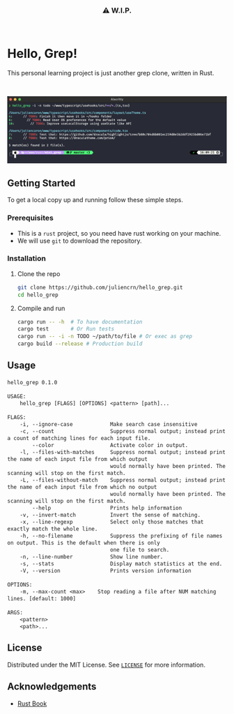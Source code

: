 <h3 align="center">
    ⚠️  W.I.P.
</h3>
<br /> 


# Hello, Grep!
This personal learning project is just another grep clone, written in Rust.

<br />

![alt](./assets/screenshot.png)

## Getting Started
To get a local copy up and running follow these simple steps.

### Prerequisites
- This is a `rust` project, so you need have rust working on your machine. 
- We will use `git` to download the repository.

### Installation
1. Clone the repo
   ```sh
   git clone https://github.com/juliencrn/hello_grep.git
   cd hello_grep 
   ```
2. Compile and run
   ```sh
   cargo run -- -h  # To have documentation
   cargo test       # Or Run tests
   cargo run -- -i -n TODO ~/path/to/file # Or exec as grep
   cargo build --release # Production build
   ```

## Usage
```
hello_grep 0.1.0

USAGE:
    hello_grep [FLAGS] [OPTIONS] <pattern> [path]...

FLAGS:
    -i, --ignore-case            Make search case insensitive
    -c, --count                  Suppress normal output; instead print a count of matching lines for each input file.
        --color                  Activate color in output.
    -l, --files-with-matches     Suppress normal output; instead print the name of each input file from which output
                                 would normally have been printed. The scanning will stop on the first match.
    -L, --files-without-match    Suppress normal output; instead print the name of each input file from which no output
                                 would normally have been printed. The scanning will stop on the first match.
        --help                   Prints help information
    -v, --invert-match           Invert the sense of matching.
    -x, --line-regexp            Select only those matches that exactly match the whole line.
    -h, --no-filename            Suppress the prefixing of file names on output. This is the default when there is only
                                 one file to search.
    -n, --line-number            Show line number.
    -s, --stats                  Display match statistics at the end.
    -V, --version                Prints version information

OPTIONS:
    -m, --max-count <max>    Stop reading a file after NUM matching lines. [default: 1000]

ARGS:
    <pattern>
    <path>...
```

## License
Distributed under the MIT License. See [`LICENSE`](./LICENSE) for more information.

## Acknowledgements
* [Rust Book](https://doc.rust-lang.org/book/)
